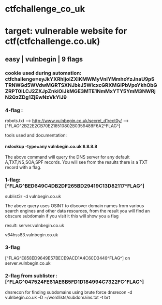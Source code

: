 # ctfchallenge_co_uk


# target: vulnerable website for ctf(ctfchallenge.co.uk)

## easy | vulnbegin | 9 flags

### cookie used during automation: ctfchallenge=eyJkYXRhIjoiZXlKMWMyVnlYMmhoYzJnaU9pSTRNWGd5WVdwMGRTSXNJbkJ5WlcxcGRXMGlPbVpoYkhObGZRPT0iLCJ2ZXJpZnkiOiJkMGE3MTE1NmMxYTY5YmM3NWRjN2QzZDg1ZjEwNzVkYiJ9


### 4-flag : 
robots.txt --> http://www.vulnbegin.co.uk/secret_d1rect0y/ -->[^FLAG^2B22E2CB70E218510802B0359488F6A2^FLAG^]

tools used and documentation:
#### nslookup -type=any vulnbegin.co.uk 8.8.8.8
The above command will query the DNS server for any default A,TXT,NS,SOA,SPF records. You will see from the results there is a TXT record with a flag.

### 1-flag: [^FLAG^BED649C4DB2DF265BD29419C13D82117^FLAG^]

sublist3r -d vulnbegin.co.uk

The above query uses OSINT to discover domain names from various search engines and other data resources, from the result you will find an obscure subdomain if you visit it this will show you a flag

result:
server.vulnbegin.co.uk

v64hss83.vulnbegin.co.uk

### 3-flag 
[^FLAG^E858ED9649E57BECE9ACD1A4C60D3446^FLAG^] on server.vulnbegin.co.uk
 
 ### 2-flag from sublister : [^FLAG^047524FE61AE6B5FD1D184994C7322FC^FLAG^]


dnsrecon for finding subdomains using brute force
dnsrecon -d vulnbegin.co.uk -D ~/wordlists/subdomains.txt -t brt

